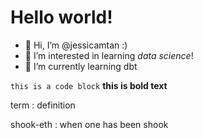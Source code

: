 # Hello world!
- 👋 Hi, I’m @jessicamtan :)
- 👀 I’m interested in learning *data science*!
- 🌱 I’m currently learning dbt

`this is a code block`
**this is bold text**

term
: definition

shook-eth
: when one has been shook

<!---
jessicamtan/jessicamtan is a ✨ special ✨ repository because its `README.md` (this file) appears on your GitHub profile.
You can click the Preview link to take a look at your changes.
--->
